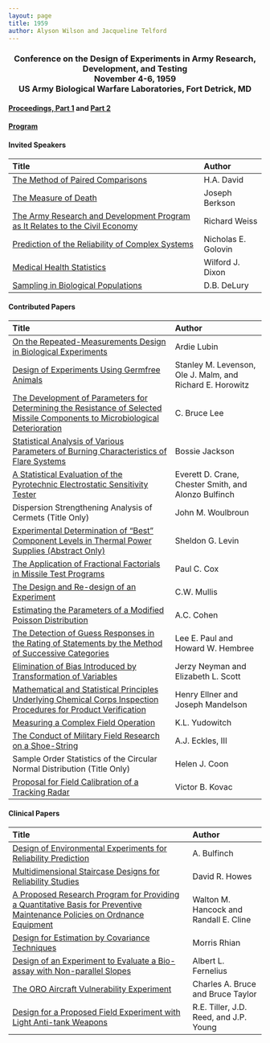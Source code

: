 ```yaml
---
layout: page
title: 1959
author: Alyson Wilson and Jacqueline Telford
---
```

<div align="center"><h3>Conference on the Design of Experiments in Army Research, Development, and Testing<br>
November 4-6, 1959<br>
US Army Biological Warfare Laboratories, Fort Detrick, MD</h3></div>


#### [Proceedings, Part 1](https://alysongwilson.github.io/ACAS/DOE1/DOE05_Part1.pdf#page=2) and [Part 2](https://alysongwilson.github.io/ACAS/DOE1/DOE05_Part2.pdf#page=1)

#### [Program](https://alysongwilson.github.io/ACAS/DOE1/DOE05_Part1.pdf#page=8)


#### Invited Speakers

| Title | Author |
| :--- | :--- |
| [The Method of Paired Comparisons](https://alysongwilson.github.io/ACAS/DOE1/DOE05_Part1.pdf#page=15) | H.A. David |
| [The Measure of Death](https://alysongwilson.github.io/ACAS/DOE1/DOE05_Part1.pdf#page=28) | Joseph Berkson |
| [The Army Research and Development Program as It Relates to the Civil Economy](https://alysongwilson.github.io/ACAS/DOE1/DOE05_Part1.pdf#page=43) | Richard Weiss |
| [Prediction of the Reliability of Complex Systems](https://alysongwilson.github.io/ACAS/DOE1/DOE05_Part1.pdf#page=94) | Nicholas E. Golovin |
| [Medical Health Statistics](https://alysongwilson.github.io/ACAS/DOE1/DOE05_Part2.pdf#page=87) | Wilford J. Dixon |
| [Sampling in Biological Populations](https://alysongwilson.github.io/ACAS/DOE1/DOE05_Part2.pdf#page=98) | D.B. DeLury |


#### Contributed Papers

| Title | Author |
| :--- | :--- |
| [On the Repeated-Measurements Design in Biological Experiments](https://alysongwilson.github.io/ACAS/DOE1/DOE05_Part1.pdf#page=117) | Ardie Lubin |
| [Design of Experiments Using Germfree Animals](https://alysongwilson.github.io/ACAS/DOE1/DOE05_Part1.pdf#page=126) | Stanley M. Levenson, Ole J. Malm, and Richard E. Horowitz |
| [The Development of Parameters for Determining the Resistance of Selected Missile Components to Microbiological Deterioration](https://alysongwilson.github.io/ACAS/DOE1/DOE05_Part1.pdf#page=142) | C. Bruce Lee |
| [Statistical Analysis of Various Parameters of Burning Characteristics of Flare Systems](https://alysongwilson.github.io/ACAS/DOE1/DOE05_Part2.pdf#page=37) | Bossie Jackson |
| [A Statistical Evaluation of the Pyrotechnic Electrostatic Sensitivity Tester](https://alysongwilson.github.io/ACAS/DOE1/DOE05_Part2.pdf#page=62) | Everett D. Crane, Chester Smith, and Alonzo Bulfinch |
| Dispersion Strengthening Analysis of Cermets (Title Only) | John M. Woulbroun |
| [Experimental Determination of “Best” Component Levels in Thermal Power Supplies (Abstract Only)](https://alysongwilson.github.io/ACAS/DOE1/DOE05_Part2.pdf#page=86) | Sheldon G. Levin |
| [The Application of Fractional Factorials in Missile Test Programs](https://alysongwilson.github.io/ACAS/DOE1/DOE05_Part2.pdf#page=105) | Paul C. Cox |
| [The Design and Re-design of an Experiment](https://alysongwilson.github.io/ACAS/DOE1/DOE05_Part2.pdf#page=110) |  C.W. Mullis |
| [Estimating the Parameters of a Modified Poisson Distribution](https://alysongwilson.github.io/ACAS/DOE1/DOE05_Part2.pdf#page=122) | A.C. Cohen |
| [The Detection of Guess Responses in the Rating of Statements by the Method of Successive Categories](https://alysongwilson.github.io/ACAS/DOE1/DOE05_Part2.pdf#page=128) | Lee E. Paul and Howard W. Hembree |
| [Elimination of Bias Introduced by Transformation of Variables](https://alysongwilson.github.io/ACAS/DOE1/DOE05_Part2.pdf#page=159) | Jerzy Neyman and Elizabeth L. Scott |
| [Mathematical and Statistical Principles Underlying Chemical Corps Inspection Procedures for Product Verification](https://alysongwilson.github.io/ACAS/DOE1/DOE05_Part2.pdf#page=177) | Henry Ellner and Joseph Mandelson |
| [Measuring a Complex Field Operation](https://alysongwilson.github.io/ACAS/DOE1/DOE05_Part2.pdf#page=196) | K.L. Yudowitch |
| [The Conduct of Military Field Research on a Shoe-String](https://alysongwilson.github.io/ACAS/DOE1/DOE05_Part2.pdf#page=201) | A.J. Eckles, III |
| Sample Order Statistics of the Circular Normal Distribution (Title Only) | Helen J. Coon |
| [Proposal for Field Calibration of a Tracking Radar](https://alysongwilson.github.io/ACAS/DOE1/DOE05_Part2.pdf#page=215) | Victor B. Kovac |


#### Clinical Papers
 
| Title | Author |
| :--- | :--- |
| [Design of Environmental Experiments for Reliability Prediction](https://alysongwilson.github.io/ACAS/DOE1/DOE05_Part2.pdf#page=1) | A. Bulfinch |
| [Multidimensional Staircase Designs for Reliability Studies](https://alysongwilson.github.io/ACAS/DOE1/DOE05_Part2.pdf#page=20) | David R. Howes |
| [A Proposed Research Program for Providing a Quantitative Basis for Preventive Maintenance Policies on Ordnance Equipment](https://alysongwilson.github.io/ACAS/DOE1/DOE05_Part2.pdf#page=24) | Walton M. Hancock and Randall E. Cline |
| [Design for Estimation by Covariance Techniques](https://alysongwilson.github.io/ACAS/DOE1/DOE05_Part2.pdf#page=136) | Morris Rhian |
| [Design of an Experiment to Evaluate a Bio-assay with Non-parallel Slopes](https://alysongwilson.github.io/ACAS/DOE1/DOE05_Part2.pdf#page=142) | Albert L. Fernelius |
| [The ORO Aircraft Vulnerability Experiment](https://alysongwilson.github.io/ACAS/DOE1/DOE05_Part2.pdf#page=145) | Charles A. Bruce and Bruce Taylor |
| [Design for a Proposed Field Experiment with Light Anti-tank Weapons](https://alysongwilson.github.io/ACAS/DOE1/DOE05_Part2.pdf#page=153) | R.E. Tiller, J.D. Reed, and J.P. Young |
